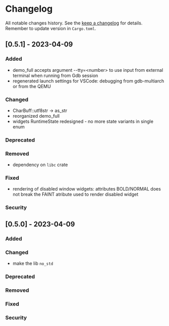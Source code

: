 # Changelog

All notable changes history.
See the [keep a changelog](https://keepachangelog.com/en/1.1.0/) for details.
Remember to update version in `Cargo.toml`.

## [0.5.1] - 2023-04-09

### Added

* demo_full accepts argument --tty=&lt;number&gt; to use input
    from external terminal when running from Gdb session
* regenerated launch settings for VSCode:
    debugging from gdb-multiarch or from the QEMU

### Changed

* CharBuff::utf8str -> as_str
* reorganized demo_full
* widgets RuntimeState redesigned - no more state variants in single enum

### Deprecated

### Removed

* dependency on `libc` crate

### Fixed

* rendering of disabled window widgets:
  attributes BOLD/NORMAL does not break the FAINT atribute used to render disabled widget

### Security

## [0.5.0] - 2023-04-09

### Added

### Changed

* make the lib `no_std`

### Deprecated

### Removed

### Fixed

### Security
